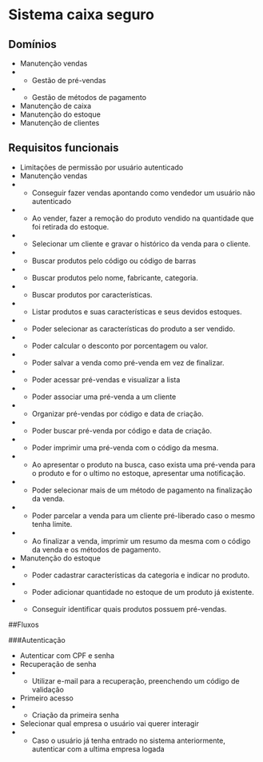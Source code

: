 # Sistema caixa seguro

## Domínios

- Manutenção vendas
- - Gestão de pré-vendas
- - Gestão de métodos de pagamento
- Manutenção de caixa
- Manutenção do estoque
- Manutenção de clientes

## Requisitos funcionais

- Limitações de permissão por usuário autenticado
- Manutenção vendas
- - Conseguir fazer vendas apontando como vendedor um usuário não autenticado
- - Ao vender, fazer a remoção do produto vendido na quantidade que foi retirada do estoque.
- - Selecionar um cliente e gravar o histórico da venda para o cliente.
- - Buscar produtos pelo código ou código de barras
- - Buscar produtos pelo nome, fabricante, categoria.
- - Buscar produtos por características.
- - Listar produtos e suas características e seus devidos estoques.
- - Poder selecionar as características do produto a ser vendido.
- - Poder calcular o desconto por porcentagem ou valor.
- - Poder salvar a venda como pré-venda em vez de finalizar.
- - Poder acessar pré-vendas e visualizar a lista
- - Poder associar uma pré-venda a um cliente
- - Organizar pré-vendas por código e data de criação.
- - Poder buscar pré-venda por código e data de criação.
- - Poder imprimir uma pré-venda com o código da mesma.
- - Ao apresentar o produto na busca, caso exista uma pré-venda para o produto e for o ultimo no estoque, apresentar uma notificação.
- - Poder selecionar mais de um método de pagamento na finalização da venda.
- - Poder parcelar a venda para um cliente pré-liberado caso o mesmo tenha limite.
- - Ao finalizar a venda, imprimir um resumo da mesma com o código da venda e os métodos de pagamento.
- Manutenção do estoque
- - Poder cadastrar características da categoria e indicar no produto.
- - Poder adicionar quantidade no estoque de um produto já existente.
- - Conseguir identificar quais produtos possuem pré-vendas.

##Fluxos

###Autenticação

- Autenticar com CPF e senha
- Recuperação de senha
- - Utilizar e-mail para a recuperação, preenchendo um código de validação
- Primeiro acesso
- - Criação da primeira senha
- Selecionar qual empresa o usuário vai querer interagir
- - Caso o usuário já tenha entrado no sistema anteriormente, autenticar com a ultima empresa logada

